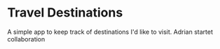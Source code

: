 # Travel Destinations

A simple app to keep track of destinations I'd like to visit.
Adrian startet collaboration